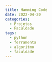```yaml
---
title: Hamming Code
date: 2022-04-20
categories:
  - Projetos
  - Faculdade
tags:
  - python
  - ferramenta
  - algoritmo
  - faculdade
---
```

